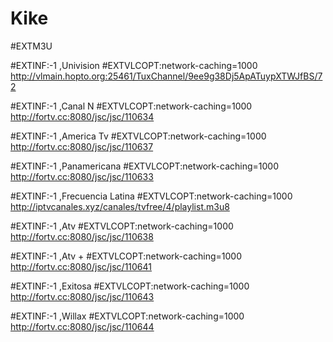 # Kike
#EXTM3U

#EXTINF:-1 ,Univision
#EXTVLCOPT:network-caching=1000
http://vlmain.hopto.org:25461/TuxChannel/9ee9g38Dj5ApATuypXTWJfBS/72

#EXTINF:-1 ,Canal N
#EXTVLCOPT:network-caching=1000
http://fortv.cc:8080/jsc/jsc/110634

#EXTINF:-1 ,America Tv 
#EXTVLCOPT:network-caching=1000
http://fortv.cc:8080/jsc/jsc/110637

#EXTINF:-1 ,Panamericana
#EXTVLCOPT:network-caching=1000
http://fortv.cc:8080/jsc/jsc/110633

#EXTINF:-1 ,Frecuencia Latina
#EXTVLCOPT:network-caching=1000
http://iptvcanales.xyz/canales/tvfree/4/playlist.m3u8

#EXTINF:-1 ,Atv
#EXTVLCOPT:network-caching=1000
http://fortv.cc:8080/jsc/jsc/110638

#EXTINF:-1 ,Atv +
#EXTVLCOPT:network-caching=1000
http://fortv.cc:8080/jsc/jsc/110641

#EXTINF:-1 ,Exitosa
#EXTVLCOPT:network-caching=1000
http://fortv.cc:8080/jsc/jsc/110643

#EXTINF:-1 ,Willax
#EXTVLCOPT:network-caching=1000
http://fortv.cc:8080/jsc/jsc/110644
